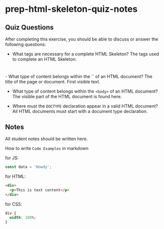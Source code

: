 # prep-html-skeleton-quiz-notes

## Quiz Questions

After completing this exercise, you should be able to discuss or answer the following questions:

- What tags are necessary for a complete HTML Skeleton?
The tags used to complete an HTML Skeleton:
<html>
</html>
<body>
</body>
<h1>
</h1>
<p>
</p>
- What type of content belongs within the `<head>` of an HTML document?
  The title of the page or document. First visible text.

- What type of content belongs within the `<body>` of an HTML document?
  The visible part of the HTML document is found here.

- Where must the `DOCTYPE` declaration appear in a valid HTML document?
  All HTML documents must start with a document type declaration.

## Notes

All student notes should be written here.

How to write `Code Examples` in markdown

for JS:

```javascript
const data = 'Howdy';
```

for HTML:

```html
<div>
  <p>This is text content</p>
</div>
```

for CSS:

```css
div {
  width: 100%;
}
```
